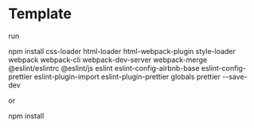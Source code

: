# Template

run

npm install css-loader html-loader html-webpack-plugin style-loader webpack webpack-cli webpack-dev-server webpack-merge @eslint/eslintrc @eslint/js eslint eslint-config-airbnb-base eslint-config-prettier eslint-plugin-import eslint-plugin-prettier globals prettier --save-dev

or

npm install
